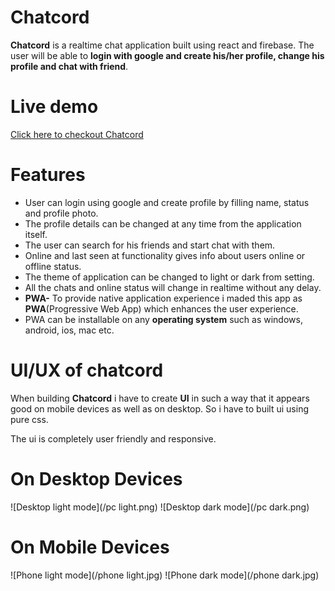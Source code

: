 # Chatcord

**Chatcord** is a realtime chat application built using react and firebase.
The user will be able to **login with google and create his/her profile, change his profile and chat with friend**.

#  Live  demo	
[Click here to checkout Chatcord](https://chatcord-7e9a8.firebaseapp.com/)

# Features

  * User can login using google and create profile by filling name, status and profile photo.
  * The profile details can be changed at any time from the application itself.
  * The user can search for his friends and start chat with them.
  * Online and last seen at functionality gives info about users online or offline status.
  * The theme of application can be changed to light or dark from setting.
  * All the chats and online status will change in realtime without any delay.
  *  **PWA-**  To provide native application experience i maded this app as **PWA**(Progressive Web App) which enhances the user experience.
  * PWA can be installable on any **operating system** such as windows, android, ios, mac etc.
  

# UI/UX of chatcord

When building **Chatcord** i have to create **UI** in such a way that it appears good on mobile devices as well as on desktop. So i have to built ui using pure css.

The ui is completely user friendly and responsive.
# On Desktop Devices
 ![Desktop light mode](/pc light.png)
 ![Desktop dark mode](/pc dark.png)
# On Mobile Devices
 ![Phone light mode](/phone light.jpg)
 ![Phone dark mode](/phone dark.jpg)




	
